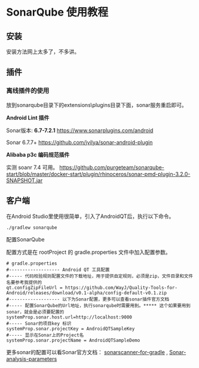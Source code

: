 # SonarQube 使用教程

## 安装

安装方法网上太多了，不多讲。

## 插件

### 离线插件的使用

放到sonarqube目录下的extensions\plugins目录下面，sonar服务重启即可。

**Android Lint 插件**

Sonar版本: **6.7-7.2.1**
https://www.sonarplugins.com/android

Sonar 6.7.7+
https://github.com/jvilya/sonar-android-plugin

**Alibaba p3c 编码规范插件**

实测 soanr 7.4 可用。
https://github.com/purgeteam/sonarqube-start/blob/master/docker-start/plugin/rhinoceros/sonar-pmd-plugin-3.2.0-SNAPSHOT.jar





## 客户端

在Android Studio里使用很简单，引入了AndroidQT后，执行以下命令。

```
./gradlew sonarqube
```

配置SonarQube

配置方式是在 rootProject 的 gradle.properties 文件中加入配置参数。

```
# gradle.properties
#------------------- Android QT 工具配置
#----- 代码校验规则配置文件的下载地址，用于提供自定规则，必须是zip，文件目录和文件名要参考我提供的
qt.configZipFileUrl = https://github.com/WayJ/Quality-Tools-for-Android/releases/download/v0.1-alpha/config-default-v0.1.zip
#------------------- 以下为Sonar配置，更多可以查看sonar插件官方文档
#----- 配置SonarQube的Url地址，执行sonarqube时需要用到。***** 这个如果要用到sonar，就会是必须要配置的
systemProp.sonar.host.url=http://localhost:9000
#----- Sonar的项目key 标识
systemProp.sonar.projectKey = AndroidQTSampleKey
#----- 显示在Sonar上的Project名
systemProp.sonar.projectName = AndroidQTSampleDemo
```

更多sonar的配置可以看Sonar官方文档： [sonarscanner-for-gradle](https://docs.sonarqube.org/latest/analysis/scan/sonarscanner-for-gradle/) , [Sonar-analysis-parameters](https://docs.sonarqube.org/latest/analysis/analysis-parameters/)